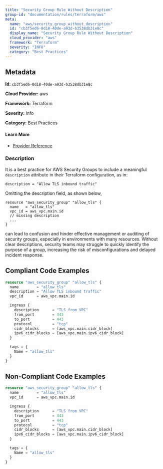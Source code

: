 ```yaml
---
title: "Security Group Rule Without Description"
group-id: "documentation/rules/terraform/aws"
meta:
  name: "aws/security_group_without_description"
  id: "cb3f5ed6-0d18-40de-a93d-b3538db31e8c"
  display_name: "Security Group Rule Without Description"
  cloud_provider: "aws"
  framework: "Terraform"
  severity: "INFO"
  category: "Best Practices"
---
```

## Metadata

**Id:** `cb3f5ed6-0d18-40de-a93d-b3538db31e8c`

**Cloud Provider:** aws

**Framework:** Terraform

**Severity:** Info

**Category:** Best Practices

#### Learn More

 - [Provider Reference](https://registry.terraform.io/providers/hashicorp/aws/latest/docs/resources/security_group#description)

### Description

 It is a best practice for AWS Security Groups to include a meaningful `description` attribute in their Terraform configuration, as in:

```
description = "Allow TLS inbound traffic"
```

Omitting the description field, as shown below,

```
resource "aws_security_group" "allow_tls" {
  name   = "allow_tls"
  vpc_id = aws_vpc.main.id
  // missing description
  ...
}
```

can lead to confusion and hinder effective management or auditing of security groups, especially in environments with many resources. Without clear descriptions, security teams may struggle to quickly identify the purpose of a group, increasing the risk of misconfigurations and delayed incident response.


## Compliant Code Examples
```terraform
resource "aws_security_group" "allow_tls" {
  name        = "allow_tls"
  description = "Allow TLS inbound traffic"
  vpc_id      = aws_vpc.main.id

  ingress {
    description      = "TLS from VPC"
    from_port        = 443
    to_port          = 443
    protocol         = "tcp"
    cidr_blocks      = [aws_vpc.main.cidr_block]
    ipv6_cidr_blocks = [aws_vpc.main.ipv6_cidr_block]
  }

  tags = {
    Name = "allow_tls"
  }
}

```
## Non-Compliant Code Examples
```terraform
resource "aws_security_group" "allow_tls" {
  name        = "allow_tls"
  vpc_id      = aws_vpc.main.id

  ingress {
    description      = "TLS from VPC"
    from_port        = 443
    to_port          = 443
    protocol         = "tcp"
    cidr_blocks      = [aws_vpc.main.cidr_block]
    ipv6_cidr_blocks = [aws_vpc.main.ipv6_cidr_block]
  }

  tags = {
    Name = "allow_tls"
  }
}

```